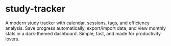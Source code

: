 # study-tracker
A modern study tracker with calendar, sessions, tags, and efficiency analysis. Save progress automatically, export/import data, and view monthly stats in a dark-themed dashboard. Simple, fast, and made for productivity lovers.
